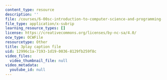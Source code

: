 ```yaml
---
content_type: resource
description: ''
file: /courses/6-00sc-introduction-to-computer-science-and-programming-spring-2011/12996c1a71931d1900368129fb259f8c_Iu4xTLKcbPo.srt
file_type: application/x-subrip
learning_resource_types: []
license: https://creativecommons.org/licenses/by-nc-sa/4.0/
ocw_type: OCWFile
resourcetype: Other
title: 3play caption file
uid: 12996c1a-7193-1d19-0036-8129fb259f8c
video_files:
  video_thumbnail_file: null
video_metadata:
  youtube_id: null
---
```

